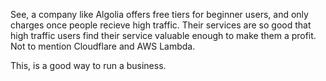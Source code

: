 See, a company like Algolia offers free tiers for beginner users, and only charges once people recieve high traffic. Their services are so good that high traffic users find their service valuable enough to make them a profit. Not to mention Cloudflare and AWS Lambda.

This, is a good way to run a business.